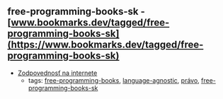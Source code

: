 free-programming-books-sk - [www.bookmarks.dev/tagged/free-programming-books-sk](https://www.bookmarks.dev/tagged/free-programming-books-sk)
---
* [Zodpovednosť na internete](https://knihy.nic.cz)
    * tags: [free-programming-books](../tags/free-programming-books.md), [language-agnostic](../tags/language-agnostic.md), [právo](../tags/právo.md), [free-programming-books-sk](../tags/free-programming-books-sk.md)
